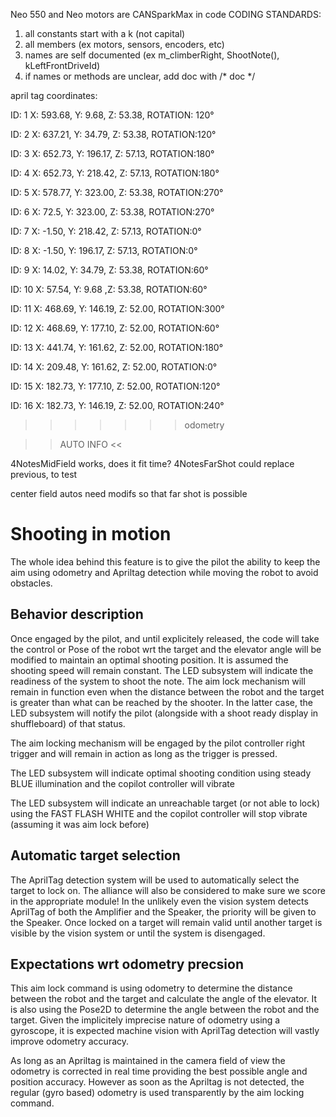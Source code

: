 Neo 550 and Neo motors are CANSparkMax in code
CODING STANDARDS:
1. all constants start with a k (not capital)
2. all members (ex motors, sensors, encoders, etc)
3. names are self documented (ex m_climberRight, ShootNote(), kLeftFrontDriveId)
4. if names or methods are unclear, add doc with /* doc */

april tag coordinates:

ID: 1 X: 593.68, Y: 9.68, Z: 53.38, ROTATION: 120°

ID: 2 X: 637.21, Y: 34.79, Z: 53.38, ROTATION:120°

ID: 3 X: 652.73, Y: 196.17, Z: 57.13, ROTATION:180°

ID: 4 X: 652.73, Y: 218.42, Z: 57.13, ROTATION:180°

ID: 5 X: 578.77, Y: 323.00, Z: 53.38, ROTATION:270°

ID: 6 X: 72.5, Y: 323.00, Z: 53.38, ROTATION:270°

ID: 7 X: -1.50, Y: 218.42, Z: 57.13, ROTATION:0°

ID: 8 X: -1.50, Y: 196.17, Z: 57.13, ROTATION:0°

ID: 9 X: 14.02, Y: 34.79, Z: 53.38, ROTATION:60°

ID: 10 X: 57.54, Y: 9.68 ,Z: 53.38, ROTATION:60°

ID: 11 X: 468.69, Y: 146.19, Z: 52.00, ROTATION:300°

ID: 12 X: 468.69, Y: 177.10, Z: 52.00, ROTATION:60°

ID: 13 X: 441.74, Y: 161.62, Z: 52.00, ROTATION:180°

ID: 14 X: 209.48, Y: 161.62, Z: 52.00, ROTATION:0°

ID: 15 X: 182.73, Y: 177.10, Z: 52.00, ROTATION:120°

ID: 16 X: 182.73, Y: 146.19, Z: 52.00, ROTATION:240°
>>>>>>> odometry

>> AUTO INFO <<

4NotesMidField works, does it fit time?
4NotesFarShot could replace previous, to test

center field autos need modifs so that far shot is possible

# Shooting in motion 
The whole idea behind this feature is to give the pilot the ability to keep the aim using odometry and Apriltag detection while moving the robot to avoid obstacles.

## Behavior description
Once engaged by the pilot, and until explicitely released, the code will take the control or Pose of the robot wrt the target and the elevator angle will be modified to maintain an optimal shooting position. It is assumed the shooting speed will remain constant.  The LED subsystem will indicate the readiness of the system to shoot the note. The aim lock mechanism will remain in function even when the distance between the robot and the target is greater than what can be reached by the shooter. In the latter case, the LED subsystem will notify the pilot (alongside with a shoot ready display in shuffleboard) of that status.

The aim locking mechanism will be engaged by the pilot controller right trigger and will remain in action as long as the trigger is pressed.

The LED subsystem will indicate optimal shooting condition using steady BLUE illumination and the copilot controller will vibrate

The LED subsystem will indicate an unreachable target (or not able to lock) using the FAST FLASH WHITE and the copilot controller will stop vibrate (assuming it was aim lock before)

## Automatic target selection
The AprilTag detection system will be used to automatically select the target to lock on. The alliance will also be considered to make sure we score in the appropriate module! In the unlikely even the vision system detects AprilTag of both the Amplifier and the Speaker, the priority will be given to the Speaker. Once locked on a target will remain valid until another target is visible by the vision system or until the system is disengaged.

## Expectations wrt odometry precsion
This aim lock command is using odometry to determine the distance between the robot and the target and calculate the angle of the elevator. It is also using the Pose2D to determine the angle between the robot and the target. Given the implicitely imprecise nature of odometry using a gyroscope, it is expected machine vision with AprilTag detection will vastly improve odometry accuracy.

As long as an Apriltag is maintained in the camera field of view the odometry is corrected in real time providing the best possible angle and position accuracy. However as soon as the Apriltag is not detected, the regular (gyro based) odometry is used transparently by the aim locking command.